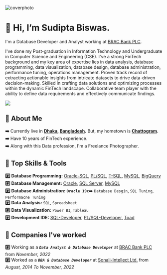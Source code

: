 ![coverphoto](https://github.com/AnalystSudipta/AnalystSudipta/assets/143230091/b2195e2a-3e84-4063-88a2-0c5dfa71157c)

# 👋 Hi, I’m Sudipta Biswas. 
I'm a Database Developer and Analyst working at [BRAC Bank PLC](https://www.bracbank.com/). 

I've done my Post-graduation in Information Technology and Undergraduate in Computer Science and Engineering (CSE). 
I've a strong FinTech background and my key area of expertise lies in data analysis, database programming, data visualization, database design, database administration, performance tuning, operations management. Proven track record of extracting actionable insights from intricate datasets to drive data-driven decision-making. Skilled in crafting data solutions and optimizing processes within the dynamic FinTech landscape. Collaborative team player with the ability to define data requirements and effectively communicate findings.

![](https://komarev.com/ghpvc/?username=AnalystSudipta)

## 💬 About Me ##
**:arrow_right:** Currently live in **[Dhaka](https://en.wikipedia.org/wiki/Dhaka), [Bangladesh](https://en.wikipedia.org/wiki/Bangladesh).** But, my hometown is **[Chattogram](https://en.wikipedia.org/wiki/Chittagong).** <br>
**:arrow_right:** Have 10 years of FinTech experience. <br>
**:arrow_right:** Along with this Data profession, I'm a Freelance Photographer. <br>


## 📌 Top Skills & Tools ##
**:hash:** **Database Programming:**  [Oracle-SQL](https://www.oracle.com/database/technologies/appdev/sql.html), [PL/SQL](https://www.oracle.com/database/technologies/appdev/plsql.html), [T-SQL](https://learn.microsoft.com/en-us/sql/t-sql/language-reference?view=sql-server-ver16), [MySQL](https://www.mysql.com/), [BigQuery](https://cloud.google.com/bigquery?hl=en) <br>
**:hash:** **Database Management:** [Oracle](https://www.oracle.com/database/), [SQL Server](https://www.microsoft.com/en-us/sql-server), [MySQL](https://www.mysql.com/) <br>
**:hash:** **Database Administration:** __`Oracle 19c`__:arrow_right: `Database Desgin`, `SQL Tuning`, `Performacne Tuning`  <br>
**:hash:** **Data Analysis:** `SQL`, `Spreadsheet` <br>
**:hash:** **Data Visualization:** `Power BI`, `Tableau` <br>
**:hash:** **Development IDE:** [SQL-Developer](https://www.oracle.com/database/sqldeveloper/), [PL/SQL-Developer](https://www.allroundautomations.com/products/pl-sql-developer/), [Toad](https://www.quest.com/toad/)

## 🚩 Companies I've worked ##
**:hash:** Working as a **_`Data Analyst & Database Developer`_** at [BRAC Bank PLC](https://www.bracbank.com/)  from _November, 2022_ <br>
**:hash:** Worked as a **_`DBA & Database Developer`_** at [Sonali-Intellect Ltd.](https://www.sonaliintellect.com/) from _August, 2014 To  November, 2022_  <br>




<!---
&nbsp; &ensp; &emsp;
**:arrow_right:**
![test](https://img.shields.io/badge/Database-Programming-blue)
![DatabaseProgramming](https://img.shields.io/badge/Database%20Programming:-blue)

<!---
AnalystSudipta/AnalystSudipta is a ✨ special ✨ repository because its `README.md` (this file) appears on your GitHub profile.
You can click the Preview link to take a look at your changes.
--->
